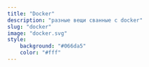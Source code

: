 ```yaml
---
title: "Docker"
description: "разные вещи сванные с docker"
slug: "docker"
image: "docker.svg"
style:
    background: "#066da5"
    color: "#fff"
---
```

